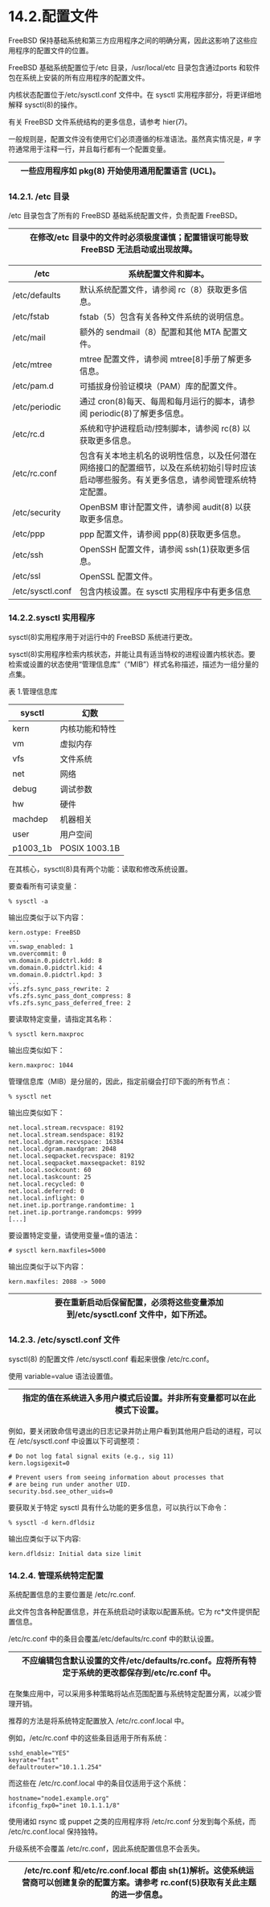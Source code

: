 # 14.2.配置文件

FreeBSD 保持基础系统和第三方应用程序之间的明确分离，因此这影响了这些应用程序的配置文件的位置。

FreeBSD 基础系统配置位于/etc 目录，/usr/local/etc 目录包含通过ports 和软件包在系统上安装的所有应用程序的配置文件。

内核状态配置位于/etc/sysctl.conf 文件中。在 sysctl 实用程序部分，将更详细地解释 sysctl(8)的操作。

有关 FreeBSD 文件系统结构的更多信息，请参考 hier(7)。

一般规则是，配置文件没有使用它们必须遵循的标准语法。虽然真实情况是，# 字符通常用于注释一行，并且每行都有一个配置变量。

|  | 一些应用程序如 pkg(8) 开始使用通用配置语言 (UCL)。|
| -- | ---------------------------------------------------- |

### 14.2.1. /etc 目录

/etc 目录包含了所有的 FreeBSD 基础系统配置文件，负责配置 FreeBSD。

|  | 在修改/etc 目录中的文件时必须极度谨慎；配置错误可能导致 FreeBSD 无法启动或出现故障。|
| -- | -------------------------------------------------------------------------------------- |

| /etc             | 系统配置文件和脚本。                                                                                                          |
| ------------------ | ---------------------------------------------------------------------------------------------------------------------------------------------- |
| /etc/defaults    | 默认系统配置文件，请参阅 rc（8）获取更多信息。                                                                                |
| /etc/fstab       | fstab（5）包含有关各种文件系统的说明信息。                                                                                    |
| /etc/mail        | 额外的 sendmail（8）配置和其他 MTA 配置文件。                                                                                 |
| /etc/mtree       | mtree 配置文件，请参阅 mtree[8]手册了解更多信息。                                                                             |
| /etc/pam.d       | 可插拔身份验证模块（PAM）库的配置文件。                                                                                       |
| /etc/periodic    | 通过 cron(8)每天、每周和每月运行的脚本，请参阅 periodic(8)了解更多信息。                                                      |
| /etc/rc.d        | 系统和守护进程启动/控制脚本，请参阅 rc(8) 以获取更多信息。                                                                    |
| /etc/rc.conf     | 包含有关本地主机名的说明性信息，以及任何潜在网络接口的配置细节，以及在系统初始引导时应该启动哪些服务。有关更多信息，请参阅管理系统特定配置。|
| /etc/security    | OpenBSM 审计配置文件，请参阅 audit(8) 以获取更多信息。                                                                        |
| /etc/ppp         | ppp 配置文件，请参阅 ppp(8)获取更多信息。                                                                                     |
| /etc/ssh         | OpenSSH 配置文件，请参阅 ssh(1)获取更多信息。                                                                                 |
| /etc/ssl         | OpenSSL 配置文件。                                                                                                            |
| /etc/sysctl.conf | 包含内核设置。在 sysctl 实用程序中有更多信息                                                                                                 |

### 14.2.2.sysctl 实用程序

sysctl(8)实用程序用于对运行中的 FreeBSD 系统进行更改。

sysctl(8)实用程序检索内核状态，并能让具有适当特权的进程设置内核状态。要检索或设置的状态使用“管理信息库”（“MIB”）样式名称描述，描述为一组分量的点集。

表 1.管理信息库

|sysctl|幻数| 
| -----| -----------------|
|kern|内核功能和特性| 
|vm|虚拟内存|
|vfs|文件系统|
|net|网络| 
|debug|调试参数|
|hw|硬件|
|machdep|机器相关| 
|user|用户空间|
|p1003_1b|POSIX 1003.1B|

在其核心，sysctl(8)具有两个功能：读取和修改系统设置。

要查看所有可读变量：

```
% sysctl -a
```

输出应类似于以下内容：

```
kern.ostype: FreeBSD
...
vm.swap_enabled: 1
vm.overcommit: 0
vm.domain.0.pidctrl.kdd: 8
vm.domain.0.pidctrl.kid: 4
vm.domain.0.pidctrl.kpd: 3
...
vfs.zfs.sync_pass_rewrite: 2
vfs.zfs.sync_pass_dont_compress: 8
vfs.zfs.sync_pass_deferred_free: 2
```

要读取特定变量，请指定其名称：

```
% sysctl kern.maxproc
```

输出应类似如下：

```
kern.maxproc: 1044
```

管理信息库（MIB）是分层的，因此，指定前缀会打印下面的所有节点：

```
% sysctl net
```

输出应类似如下：

```
net.local.stream.recvspace: 8192
net.local.stream.sendspace: 8192
net.local.dgram.recvspace: 16384
net.local.dgram.maxdgram: 2048
net.local.seqpacket.recvspace: 8192
net.local.seqpacket.maxseqpacket: 8192
net.local.sockcount: 60
net.local.taskcount: 25
net.local.recycled: 0
net.local.deferred: 0
net.local.inflight: 0
net.inet.ip.portrange.randomtime: 1
net.inet.ip.portrange.randomcps: 9999
[...]
```

要设置特定变量，请使用变量=值的语法：

```
# sysctl kern.maxfiles=5000
```

输出应类似于以下内容：

```
kern.maxfiles: 2088 -> 5000
```

|  | 要在重新启动后保留配置，必须将这些变量添加到/etc/sysctl.conf 文件中，如下所述。|
| -- | --------------------------------------------------------------------------------- |

### 14.2.3. /etc/sysctl.conf 文件

sysctl(8) 的配置文件 /etc/sysctl.conf 看起来很像 /etc/rc.conf。

使用 variable=value 语法设置值。

|  | 指定的值在系统进入多用户模式后设置。并非所有变量都可以在此模式下设置。|
| -- | ------------------------------------------------------------------------ |

例如，要关闭致命信号退出的日志记录并防止用户看到其他用户启动的进程，可以在 /etc/sysctl.conf 中设置以下可调整项：

```
# Do not log fatal signal exits (e.g., sig 11)
kern.logsigexit=0

# Prevent users from seeing information about processes that
# are being run under another UID.
security.bsd.see_other_uids=0
```

要获取关于特定 sysctl 具有什么功能的更多信息，可以执行以下命令：

```
% sysctl -d kern.dfldsiz
```

输出应类似于以下内容:

```
kern.dfldsiz: Initial data size limit
```

### 14.2.4. 管理系统特定配置

系统配置信息的主要位置是 /etc/rc.conf.

此文件包含各种配置信息，并在系统启动时读取以配置系统。它为 rc*文件提供配置信息。

/etc/rc.conf 中的条目会覆盖/etc/defaults/rc.conf 中的默认设置。

|  | 不应编辑包含默认设置的文件/etc/defaults/rc.conf。应将所有特定于系统的更改都保存到/etc/rc.conf 中。|
| -- | ---------------------------------------------------------------------------------------------------- |

在聚集应用中，可以采用多种策略将站点范围配置与系统特定配置分离，以减少管理开销。

推荐的方法是将系统特定配置放入 /etc/rc.conf.local 中。

例如，/etc/rc.conf 中的这些条目适用于所有系统：

```
sshd_enable="YES"
keyrate="fast"
defaultrouter="10.1.1.254"
```

而这些在 /etc/rc.conf.local 中的条目仅适用于这个系统：

```
hostname="node1.example.org"
ifconfig_fxp0="inet 10.1.1.1/8"
```

使用诸如 rsync 或 puppet 之类的应用程序将 /etc/rc.conf 分发到每个系统，而 /etc/rc.conf.local 保持独特。

升级系统不会覆盖 /etc/rc.conf，因此系统配置信息不会丢失。

|  | /etc/rc.conf 和/etc/rc.conf.local 都由 sh(1)解析。这使系统运营商可以创建复杂的配置方案。请参考 rc.conf(5)获取有关此主题的进一步信息。|
| -- | --------------------------------------------------------------------------------------------------------------------------------------- |

